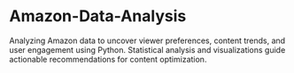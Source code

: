 # Amazon-Data-Analysis
Analyzing Amazon data to uncover viewer preferences, 
content trends, and user engagement using Python. 
Statistical analysis and visualizations guide actionable recommendations for content optimization.
